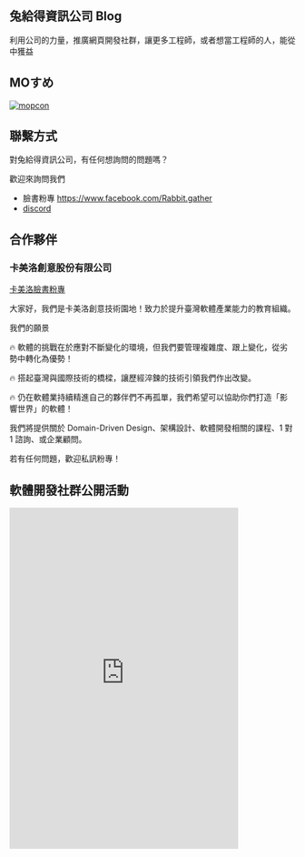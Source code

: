 ## 兔給得資訊公司 Blog

利用公司的力量，推廣網頁開發社群，讓更多工程師，或者想當工程師的人，能從中獲益

## MOすめ

<a href="https://www.youtube.com/channel/UCFpr5TjvP6tFqccS_oTfWHw">
<img src="https://upload.cc/i1/2023/05/29/TPHLm9.jpg" alt="mopcon">
</a>

## 聯繫方式

對兔給得資訊公司，有任何想詢問的問題嗎？

歡迎來詢問我們

- 臉書粉專 <https://www.facebook.com/Rabbit.gather>
- [discord](https://discord.gg/MmcM6pBU6g)

## 合作夥伴

### 卡美洛創意股份有限公司

[卡美洛臉書粉專](https://www.facebook.com/%E5%8D%A1%E7%BE%8E%E6%B4%9B%E5%89%B5%E6%84%8F%E6%8A%80%E8%A1%93%E5%9C%92%E5%9C%B0-109405215094370)

大家好，我們是卡美洛創意技術園地！致力於提升臺灣軟體產業能力的教育組織。

我們的願景

🔥 軟體的挑戰在於應對不斷變化的環境，但我們要管理複雜度、跟上變化，從劣勢中轉化為優勢！

🔥 搭起臺灣與國際技術的橋樑，讓歷經淬鍊的技術引領我們作出改變。

🔥 仍在軟體業持續精進自己的夥伴們不再孤單，我們希望可以協助你們打造「影響世界」的軟體！

我們將提供關於 Domain-Driven Design、架構設計、軟體開發相關的課程、1 對 1 諮詢、或企業顧問。

若有任何問題，歡迎私訊粉專！

## 軟體開發社群公開活動

<iframe src="https://calendar.google.com/calendar/embed?src=b3buhruprrkqmo6nhpc9u6eoig%40group.calendar.google.com&ctz=Asia%2FTaipei&mode=AGENDA" style="border: 0" width="80%" height="600" frameborder="0" scrolling="no"></iframe>

